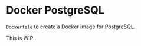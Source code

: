 Docker PostgreSQL
=================

`Dockerfile` to create a Docker image for [PostgreSQL](https://www.postgresql.org/).

This is WIP...
